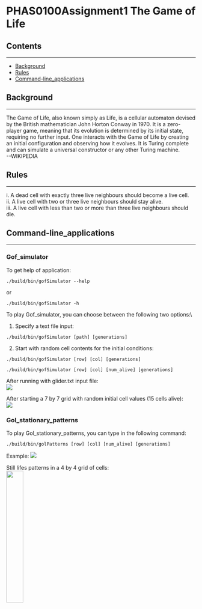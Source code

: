 # PHAS0100Assignment1 The Game of Life

## Contents
---

- [Background](#Background)
- [Rules](#Rules)
- [Command-line_applications](#Command-line_applications)

## Background
---

The Game of Life, also known simply as Life, is a cellular automaton devised by the British mathematician John Horton Conway in 1970. It is a zero-player game, meaning that its evolution is determined by its initial state, requiring no further input. One interacts with the Game of Life by creating an initial configuration and observing how it evolves. It is Turing complete and can simulate a universal constructor or any other Turing machine.\
--WIKIPEDIA

## Rules
---

i. A dead cell with exactly three live neighbours should become a live cell.\
ii. A live cell with two or three live neighbours should stay alive.\
iii. A live cell with less than two or more than three live neighbours should die.

## Command-line_applications
---

### Gof_simulator

To get help of application:

```
./build/bin/gofSimulator --help
```

or

```
./build/bin/gofSimulator -h
```

To play Gof_simulator, you can choose between the following two options:\
1. Specify a text file input:

```
./build/bin/gofSimulator [path] [generations]
```

2. Start with random cell contents for the initial conditions:

```
./build/bin/gofSimulator [row] [col] [generations]

./build/bin/gofSimulator [row] [col] [num_alive] [generations]
```

After running with glider.txt input file:\
![](./screenshots/glider_4_generations.png)

After starting a 7 by 7 grid with random initial cell values (15 cells alive):\
![](./screenshots/7_by_7_random_4_generations.png)

### Gol_stationary_patterns

To play Gol_stationary_patterns, you can type in the following command:

```
./build/bin/golPatterns [row] [col] [num_alive] [generations]
```

Example:
![](./screenshots/4_by_4_still_lifes.png)

Still lifes patterns in a 4 by 4 grid of cells:\
<img src="./screenshots/all_patterns.jpg" style="width: 30%; height: auto;">